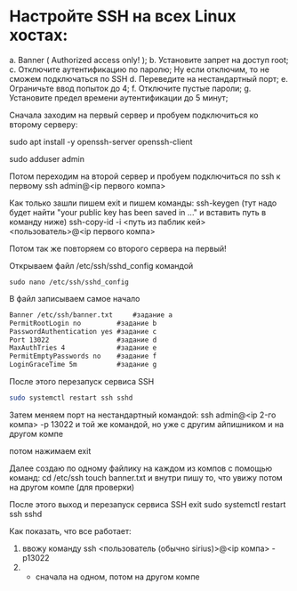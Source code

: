 # Настройте SSH на всех Linux хостах:
a. Banner ( Authorized access only! );
b. Установите запрет на доступ root;
c. Отключите аутентификацию по паролю;
Ну если отключим, то не сможем подключаться по SSH
d. Переведите на нестандартный порт;
e. Ограничьте ввод попыток до 4;
f. Отключите пустые пароли;
g. Установите предел времени аутентификации до 5 минут;

Сначала заходим на первый сервер и пробуем подключиться ко второму серверу:

sudo apt install -y openssh-server openssh-client

sudo adduser admin

Потом переходим на второй сервер и пробуем подключиться по ssh к первому 
ssh admin@<ip первого компа>

Как только зашли пишем exit
и пишем команды: 
ssh-keygen
(тут надо будет найти "your public key has been saved in ..." и вставить путь в команду ниже)
ssh-copy-id -i <путь из паблик кей>  <пользователь>@<ip первого компа>

Потом так же повторяем со второго сервера на первый!

Открываем файл /etc/ssh/sshd_config командой 
```
sudo nano /etc/ssh/sshd_config
```

В файл записываем самое начало 

```txt
Banner /etc/ssh/banner.txt     #задание а
PermitRootLogin no         #задание b
PasswordAuthentication yes #задание c
Port 13022                 #задание d
MaxAuthTries 4             #задание e
PermitEmptyPasswords no    #задание f
LoginGraceTime 5m          #задание g
```

После этого перезапуск сервиса SSH

```bash
sudo systemctl restart ssh sshd
```
Затем меняем порт на нестандартный командой:
ssh admin@<ip 2-го компа> -p 13022
и той же командой, но уже с другим айпишником и на другом компе

потом нажимаем exit

Далее создаю по одному файлику на каждом из компов с помощью команд:
cd /etc/ssh
touch banner.txt
и внутри пишу то, что увижу потом на другом компе (для проверки)

После этого выход и перезапуск сервиса SSH
exit
sudo systemctl restart ssh sshd

Как показать, что все работает:
1. ввожу команду ssh <пользователь (обычно sirius)>@<ip компа> -p13022
2. - сначала на одном, потом на другом компе
